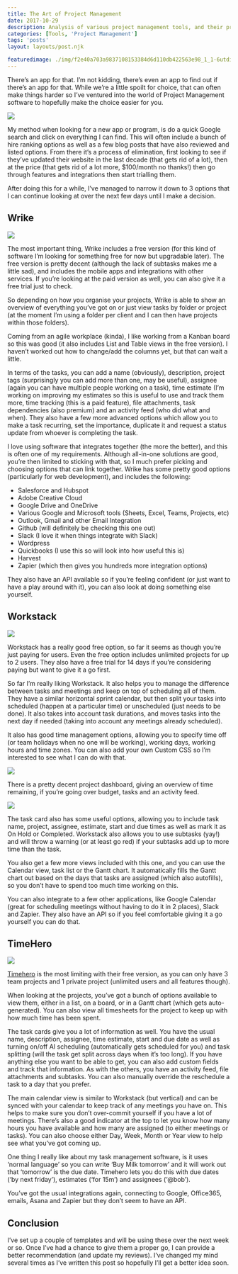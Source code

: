 ```yaml
---
title: The Art of Project Management
date: 2017-10-29
description: Analysis of various project management tools, and their pros and cons
categories: [Tools, 'Project Management']
tags: 'posts'
layout: layouts/post.njk

featuredimage: ./img/f2e40a703a9837108153384d6d110db422563e98_1_1-6utdisoqjeefidwfabzg.jpg
---
```


There’s an app for that. I’m not kidding, there’s even an app to find out if there’s an app for that. While we’re a little spoilt for choice, that can often make things harder so I’ve ventured into the world of Project Management software to hopefully make the choice easier for you.

![](/img/f2e40a703a9837108153384d6d110db422563e98_1_1-6utdisoqjeefidwfabzg.jpg)

My method when looking for a new app or program, is do a quick Google search and click on everything I can find. This will often include a bunch of hire ranking options as well as a few blog posts that have also reviewed and listed options. From there it’s a process of elimination, first looking to see if they’ve updated their website in the last decade (that gets rid of a lot), then at the price (that gets rid of a lot more, $100/month no thanks!) then go through features and integrations then start trialling them.

After doing this for a while, I’ve managed to narrow it down to 3 options that I can continue looking at over the next few days until I make a decision.

## Wrike

![](/img/8b6dc9007b631f3c5aef186a79e86dfa745216bc_1_ckoeqmbh5gwis71phqzfiw.png)

The most important thing, Wrike includes a free version (for this kind of software I’m looking for something free for now but upgradable later). The free version is pretty decent (although the lack of subtasks makes me a little sad), and includes the mobile apps and integrations with other services. If you’re looking at the paid version as well, you can also give it a free trial just to check.

So depending on how you organise your projects, Wrike is able to show an overview of everything you’ve got on or just view tasks by folder or project (at the moment I’m using a folder per client and I can then have projects within those folders).

Coming from an agile workplace (kinda), I like working from a Kanban board so this was good (it also includes List and Table views in the free version). I haven’t worked out how to change/add the columns yet, but that can wait a little.

In terms of the tasks, you can add a name (obviously), description, project tags (surprisingly you can add more than one, may be useful), assignee (again you can have multiple people working on a task), time estimate (I’m working on improving my estimates so this is useful to use and track them more, time tracking (this is a paid feature), file attachments, task dependencies (also premium) and an activity feed (who did what and when). They also have a few more advanced options which allow you to make a task recurring, set the importance, duplicate it and request a status update from whoever is completing the task.

I love using software that integrates together (the more the better), and this is often one of my requirements. Although all-in-one solutions are good, you’re then limited to sticking with that, so I much prefer picking and choosing options that can link together. Wrike has some pretty good options (particularly for web development), and includes the following:

* Salesforce and Hubspot
* Adobe Creative Cloud
* Google Drive and OneDrive
* Various Google and Microsoft tools (Sheets, Excel, Teams, Projects, etc)
* Outlook, Gmail and other Email Integration
* Github (will definitely be checking this one out)
* Slack (I love it when things integrate with Slack)
* Wordpress
* Quickbooks (I use this so will look into how useful this is)
* Harvest
* Zapier (which then gives you hundreds more integration options)

They also have an API available so if you’re feeling confident (or just want to have a play around with it), you can also look at doing something else yourself.

## Workstack

![](/img/cf34016cd45341f2af28c4d7d070385bfc33ea11_1_2ogytydlolhhplnzys9pea.png)

Workstack has a really good free option, so far it seems as though you’re just paying for users. Even the free option includes unlimited projects for up to 2 users. They also have a free trial for 14 days if you’re considering paying but want to give it a go first.

So far I’m really liking Workstack. It also helps you to manage the difference between tasks and meetings and keep on top of scheduling all of them. They have a similar horizontal sprint calendar, but then split your tasks into scheduled (happen at a particular time) or unscheduled (just needs to be done). It also takes into account task durations, and moves tasks into the next day if needed (taking into account any meetings already scheduled).

It also has good time management options, allowing you to specify time off (or team holidays when no one will be working), working days, working hours and time zones. You can also add your own Custom CSS so I’m interested to see what I can do with that.


![](/img/a54ae01a7e5a0e4d83db0aae4ca0048138f48dc7_1_abwfp1nss2qyfjm8tm38mq.png)

There is a pretty decent project dashboard, giving an overview of time remaining, if you’re going over budget, tasks and an activity feed.

![](/img/8faa0ac913296a54c9f66b6b3eaeab8f389d94cd_1_sm8pqwzp-o0rdktdpimya.png)

The task card also has some useful options, allowing you to include task name, project, assignee, estimate, start and due times as well as mark it as On Hold or Completed. Workstack also allows you to use subtasks (yay!) and will throw a warning (or at least go red) if your subtasks add up to more time than the task.

You also get a few more views included with this one, and you can use the Calendar view, task list or the Gantt chart. It automatically fills the Gantt chart out based on the days that tasks are assigned (which also autofills), so you don’t have to spend too much time working on this.

You can also integrate to a few other applications, like Google Calendar (great for scheduling meetings without having to do it in 2 places), Slack and Zapier. They also have an API so if you feel comfortable giving it a go yourself you can do that.

## TimeHero

![](/img/68422f391da2e0f7c9b8a0ea1ab5482cbe9a514b_1_571mbc8czknu2x30r-xxoa.png)

[Timehero](https://app.timehero.com/) is the most limiting with their free version, as you can only have 3 team projects and 1 private project (unlimited users and all features though).

When looking at the projects, you’ve got a bunch of options available to view them, either in a list, on a board, or in a Gantt chart (which gets auto-generated). You can also view all timesheets for the project to keep up with how much time has been spent.

The task cards give you a lot of information as well. You have the usual name, description, assignee, time estimate, start and due date as well as turning on/off AI scheduling (automatically gets scheduled for you) and task splitting (will the task get split across days when it’s too long). If you have anything else you want to be able to get, you can also add custom fields and track that information. As with the others, you have an activity feed, file attachments and subtasks. You can also manually override the reschedule a task to a day that you prefer.

The main calendar view is similar to Workstack (but vertical) and can be synced with your calendar to keep track of any meetings you have on. This helps to make sure you don’t over-commit yourself if you have a lot of meetings. There’s also a good indicator at the top to let you know how many hours you have available and how many are assigned (to either meetings or tasks). You can also choose either Day, Week, Month or Year view to help see what you’ve got coming up.

One thing I really like about my task management software, is it uses ‘normal language’ so you can write ‘Buy Milk tomorrow’ and it will work out that ‘tomorrow’ is the due date. Timehero lets you do this with due dates (‘by next friday’), estimates (‘for 15m’) and assignees (‘@bob’).

You’ve got the usual integrations again, connecting to Google, Office365, emails, Asana and Zapier but they don’t seem to have an API.

## Conclusion

I’ve set up a couple of templates and will be using these over the next week or so. Once I’ve had a chance to give them a proper go, I can provide a better recommendation (and update my reviews). I’ve changed my mind several times as I’ve written this post so hopefully I’ll get a better idea soon.

